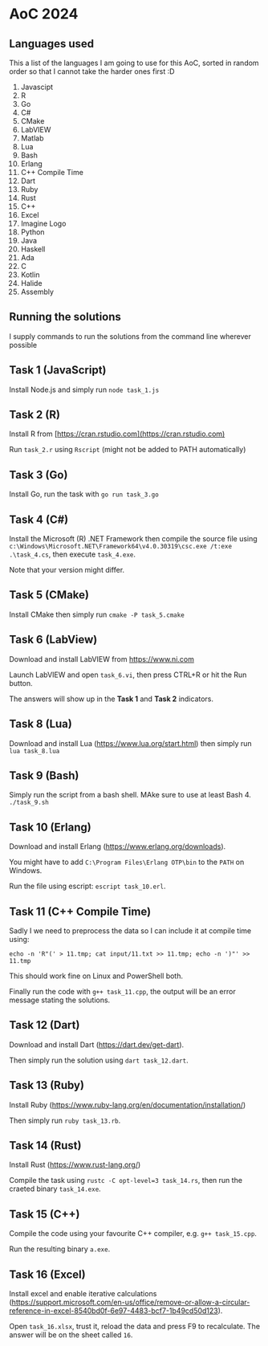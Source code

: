 # AoC 2024

## Languages used
This a list of the languages I am going to use for this AoC, sorted in random order
so that I cannot take the harder ones first :D

1. Javascipt
1. R
1. Go
1. C#
1. CMake
1. LabVIEW
1. Matlab
1. Lua
1. Bash
1. Erlang
1. C++ Compile Time
1. Dart
1. Ruby
1. Rust
1. C++
1. Excel
1. Imagine Logo
1. Python
1. Java
1. Haskell
1. Ada
1. C
1. Kotlin
1. Halide
1. Assembly

## Running the solutions
I supply commands to run the solutions from the command line wherever possible

## Task 1 (JavaScript)
Install Node.js and simply run `node task_1.js`

## Task 2 (R)
Install R from [https://cran.rstudio.com](https://cran.rstudio.com)

Run `task_2.r` using `Rscript` (might not be added to PATH automatically)

## Task 3 (Go)
Install Go, run the task with `go run task_3.go`

## Task 4 (C#)
Install the Microsoft (R) .NET Framework then compile the source file using
`c:\Windows\Microsoft.NET\Framework64\v4.0.30319\csc.exe /t:exe .\task_4.cs`, then execute `task_4.exe`. 

Note that your version might differ.

## Task 5 (CMake)
Install CMake then simply run `cmake -P task_5.cmake`

## Task 6 (LabView)
Download and install LabVIEW from https://www.ni.com

Launch LabVIEW and open `task_6.vi`, then press CTRL+R or hit the Run button.

The answers will show up in the **Task 1** and **Task 2** indicators.

## Task 8 (Lua)
Download and install Lua (https://www.lua.org/start.html) then simply run `lua task_8.lua`

## Task 9 (Bash)
Simply run the script from a bash shell. MAke sure to use at least Bash 4. `./task_9.sh` 

## Task 10 (Erlang)
Download and install Erlang (https://www.erlang.org/downloads).

You might have to add `C:\Program Files\Erlang OTP\bin` to the `PATH` on Windows.

Run the file using escript: `escript task_10.erl`.

## Task 11 (C++ Compile Time)
Sadly I we need to preprocess the data so I can include it at compile time using:

`echo -n 'R"(' > 11.tmp; cat input/11.txt >> 11.tmp; echo -n ')"' >> 11.tmp`

This should work fine on Linux and PowerShell both.

Finally run the code with `g++ task_11.cpp`, the output will be an error message stating the solutions.

## Task 12 (Dart)
Download and install Dart (https://dart.dev/get-dart).

Then simply run the solution using `dart task_12.dart`.

## Task 13 (Ruby)
Install Ruby (https://www.ruby-lang.org/en/documentation/installation/)

Then simply run `ruby task_13.rb`.

## Task 14 (Rust)
Install Rust (https://www.rust-lang.org/)

Compile the task using `rustc -C opt-level=3 task_14.rs`, then run the craeted binary `task_14.exe`.

## Task 15 (C++)
Compile the code using your favourite C++ compiler, e.g. `g++ task_15.cpp`.

Run the resulting binary `a.exe`.

## Task 16 (Excel)
Install excel and enable iterative calculations (https://support.microsoft.com/en-us/office/remove-or-allow-a-circular-reference-in-excel-8540bd0f-6e97-4483-bcf7-1b49cd50d123).

Open `task_16.xlsx`, trust it, reload the data and press F9 to recalculate. The answer will be on the sheet called `16`.